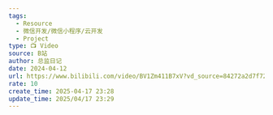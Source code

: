 ```yaml
---
tags:
  - Resource
  - 微信开发/微信小程序/云开发
  - Project
type: 📺 Video
source: B站
author: 总监日记
date: 2024-04-12
url: https://www.bilibili.com/video/BV1Zm411B7xV?vd_source=84272a2d7f72158b38778819be5bc6ad
rate: 10
create_time: 2025-04-17 23:28
update_time: 2025/04/17 23:29
---
```

